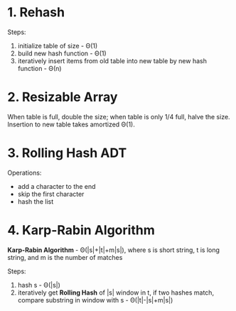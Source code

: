 # 1. Rehash
Steps:
1. initialize table of size - Θ(1)
2. build new hash function - Θ(1)
3. iteratively insert items from old table into new table by new hash function - Θ(n)

# 2. Resizable Array
When table is full, double the size; when table is only 1/4 full, halve the size.
Insertion to new table takes amortized Θ(1).

# 3. Rolling Hash ADT
Operations:
* add a character to the end
* skip the first character
* hash the list

# 4. Karp-Rabin Algorithm
**Karp-Rabin Algorithm** - Θ(|s|+|t|+m|s|), where s is short string, t is long string, and m is the number of matches

Steps:
1. hash s - Θ(|s|)
2. iteratively get **Rolling Hash** of |s| window in t, if two hashes match, compare substring in window with s - Θ(|t|-|s|+m|s|)
